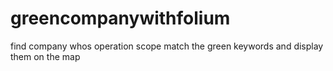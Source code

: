 # greencompanywithfolium
find company whos operation scope match the green keywords and display them on the map
